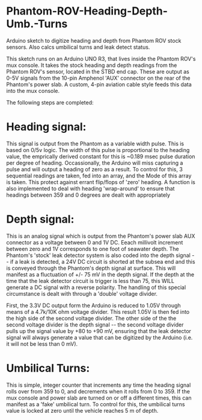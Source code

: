 # Phantom-ROV-Heading-Depth-Umb.-Turns
Arduino sketch to digitize heading and depth from Phantom ROV stock sensors. Also calcs umbilical turns and leak detect status.

This sketch runs on an Arduino UNO R3, that lives inside the Phantom ROV's mux console. It takes the stock heading and depth readings from the Phantom ROV's sensor, located in the STBD end cap. These are output as 0-5V signals from the 10-pin Amphenol 'AUX' connector on the rear of the Phantom's power slab. A custom, 4-pin aviation cable style feeds this data into the mux console. 

The following steps are completed:

# Heading signal:

This signal is output from the Phantom as a variable width pulse. This is based on 0/5v logic. The width of this pulse is proportional to the heading value, the emprically derived constant for this is ~0.189 msec pulse duration per degree of heading. Occassionally, the Arduino will miss capturing a pulse and will output a heading of zero as a result. To control for this, 3 sequential readings are taken, fed into an array, and the Mode of this array is taken. This protect against errant flip/flops of 'zero' heading. A function is also implemented to deal with heading 'wrap-around' to ensure that headings between 359 and 0 degrees are dealt with appropriately

# Depth signal: 

This is an analog signal which is output from the Phantom's power slab AUX connector as a voltage between 0 and 1V DC. Eeach millivolt increment between zero and 1V corresponds to one foot of seawater depth. The Phantom's 'stock' leak detector system is also coded into the depth signal -- if a leak is detected, a 24V DC circuit is shorted at the subsea end and this is conveyed through the Phantom's depth signal at surface. This will manifest as a fluctuation of +/- 75 mV in the depth signal. If the depth at the time that the leak detector circuit is trigger is less than 75, this WILL generate a DC signal with a reverse polarity. The handling of this special circumstance is dealt with through a 'double' voltage divider.

First, the 3.3V DC output form the Arduino is reduced to 1.05V through means of a 4.7k/10K ohm voltage divider. This result 1.05V is then fed into the high side of the second voltage divider. The other side of the the second voltage divider is the depth signal -- the second voltage divider pulls up the signal value by +80 to +90 mV, ensuring that the leak detector signal will always generate a value that can be digitized by the Arduino (i.e. it will not be less than 0 mV).

# Umbilical Turns:

This is simple, integer counter that increments any time the heading signal rolls over from 359 to 0, and decrements when it rolls from 0 to 359. If the mux console and power slab are turned on or off a different times, this can manifest as a 'fake' umbilical turn. To control for this, the umbilical turns value is locked at zero until the vehicle reaches 5 m of depth. 
